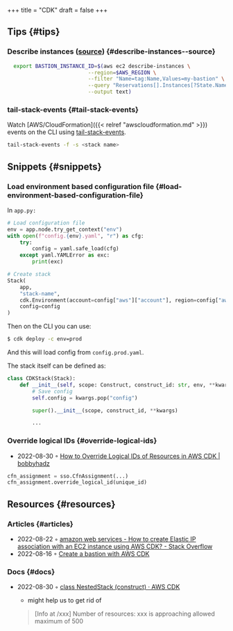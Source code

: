 +++
title = "CDK"
draft = false
+++

## Tips {#tips}


### Describe instances ([source](https://faun.pub/create-a-bastion-with-aws-cdk-d5ebfb91aef9)) {#describe-instances--source}

```sh
  export BASTION_INSTANCE_ID=$(aws ec2 describe-instances \
                          --region=$AWS_REGION \
                          --filter "Name=tag:Name,Values=my-bastion" \
                          --query "Reservations[].Instances[?State.Name == 'running'].InstanceId[]" \
                          --output text)
```


### tail-stack-events {#tail-stack-events}

Watch [AWS/CloudFormation]({{< relref "awscloudformation.md" >}}) events on the CLI using [tail-stack-events](https://www.npmjs.com/package/tail-stack-events).

```sh
tail-stack-events -f -s <stack name>
```


## Snippets {#snippets}


### Load environment based configuration file {#load-environment-based-configuration-file}

In `app.py:`

```python
# Load configuration file
env = app.node.try_get_context("env")
with open(f"config.{env}.yaml", "r") as cfg:
    try:
        config = yaml.safe_load(cfg)
    except yaml.YAMLError as exc:
        print(exc)

# Create stack
Stack(
    app,
    "stack-name",
    cdk.Environment(account=config["aws"]["account"], region=config["aws"]["region"]),
    config=config
)
```

Then on the CLI you can use:

```sh
$ cdk deploy -c env=prod
```

And this will load config from `config.prod.yaml`.

The stack itself can be defined as:

```python
class CDKStack(Stack):
    def __init__(self, scope: Construct, construct_id: str, env, **kwargs) -> None:
        # Save config
        self.config = kwargs.pop("config")

        super().__init__(scope, construct_id, **kwargs)

        ...
```


### Override logical IDs {#override-logical-ids}

-   2022-08-30 ◦ [How to Override Logical IDs of Resources in AWS CDK | bobbyhadz](https://bobbyhadz.com/blog/override-logical-id-aws-cdk)

<!--listend-->

```python
cfn_assignment = sso.CfnAssignment(...)
cfn_assignment.override_logical_id(unique_id)
```


## Resources {#resources}


### Articles {#articles}

-   2022-08-22 ◦ [amazon web services - How to create Elastic IP association with an EC2 instance using AWS CDK? - Stack Overflow](https://stackoverflow.com/questions/61955381/how-to-create-elastic-ip-association-with-an-ec2-instance-using-aws-cdk)
-   2022-08-16 ◦ [Create a bastion with AWS CDK](https://faun.pub/create-a-bastion-with-aws-cdk-d5ebfb91aef9)


### Docs {#docs}

-   2022-08-30 ◦ [class NestedStack (construct) · AWS CDK](https://docs.aws.amazon.com/cdk/api/v2/docs/aws-cdk-lib.NestedStack.html)

    -   might help us to get rid of

    > [Info at /xxx] Number of resources: xxx is approaching allowed maximum of 500